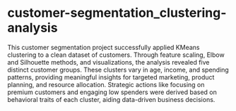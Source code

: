 # customer-segmentation_clustering-analysis
This customer segmentation project successfully applied KMeans clustering to a clean dataset of customers. Through feature scaling, Elbow and Silhouette methods, and visualizations, the analysis revealed five distinct customer groups. These clusters vary in age, income, and spending patterns, providing meaningful insights for targeted marketing, product planning, and resource allocation. Strategic actions like focusing on premium customers and engaging low spenders were derived based on behavioral traits of each cluster, aiding data-driven business decisions.
